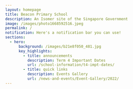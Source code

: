 ```yaml
---
layout: homepage
title: Beacon Primary School
description: An Isomer site of the Singapore Government
image: /images/photo1668592516.jpeg
permalink: /
notification: Here's a notification bar you can use!
sections:
  - hero:
      background: /images/b21e8f050_481.jpg
      key_highlights:
        - title: announcements
          description: Term 4 Important Dates
          url: /school-information/t4-impt-dates/
        - title: quick links
          description: Events Gallery
          url: /news-and-events/Event-Gallery/2022/
---
```

